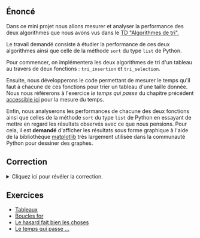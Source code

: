 ## Énoncé

Dans ce mini projet nous allons mesurer et analyser la performance des deux algorithmes que nous avons vus dans le [TD "Algorithmes de tri".](../../../../../2-iterations/travaux-diriges/06-algorithmes-de-tri)

Le travail demandé consiste à étudier la performance de ces deux algorithmes ainsi que celle de la méthode `sort` du type `list` de Python.

Pour commencer, on implémentera les deux algorithmes de tri d'un tableau au travers de deux fonctions : `tri_insertion` et `tri_selection`.

Ensuite, nous développerons le code permettant de mesurer le temps qu'il faut à chacune de ces fonctions pour trier un tableau d'une taille donnée.
Nous nous référerons à l'exercice *le temps qui passe* du chapitre précédent [accessible ici](/2-iterations/travaux-pratiques/04-perf-sdd/exercices/01-mesure-du-temps) pour la mesure du temps.

Enfin, nous analyserons les performances de chacune des deux fonctions ainsi que celles de la méthode `sort` du type `list` de Python en essayant de mettre en regard les résultats observés avec ce que nous pensions.
Pour cela, il est **demandé** d'afficher les résultats sous forme graphique à l'aide de la bibliothèque [matplotlib](https://matplotlib.org/) très largement utilisée dans la communauté Python pour dessiner des graphes.

## Correction
<details markdown="1">
<summary>Cliquez ici pour révéler la correction.</summary>
Voici une correction possible :

```python
#!/usr/bin/env python3
"""Mesurons le temps qu'il faut pour trier."""

import time
import random
import tri_insertion
import tri_selection
import matplotlib.pyplot as plt

INPUT_SIZES = range(100, 10_000, 500)


def time_insertion_sort(to_sort):
    """Return time to sort to_sort with insertion"""
    start = time.time()
    tri_insertion.tri_insertion(to_sort)
    end = time.time()
    return end - start


def time_selection_sort(to_sort):
    """Return time to sort to_sort with selection"""
    start = time.time()
    tri_selection.tri_selection(to_sort)
    end = time.time()
    return end - start


def time_python_sort(to_sort):
    """Return time to sort to_sort with Python list.sort"""
    start = time.time()
    to_sort.sort()
    end = time.time()
    return end - start


def bench_sort_perf():
    """Bench sort algorithms"""

    perfs_on_sorted_list = {"insertion": {}, "selection": {}, "python": {}}
    perfs_on_reversed_list = {"insertion": {}, "selection": {}, "python": {}}
    perfs_on_random_list = {"insertion": {}, "selection": {}, "python": {}}

    for size in INPUT_SIZES:
        sorted_list = list(range(size))
        reversed_list = list(range(size, 0, -1))
        random_list = list(range(size))
        random.shuffle(random_list)
        for to_sort, perfs_res in (
            (sorted_list, perfs_on_sorted_list),
            (reversed_list, perfs_on_reversed_list),
            (random_list, perfs_on_random_list),
        ):
            to_sort_copy1 = list(to_sort)
            to_sort_copy2 = list(to_sort)
            to_sort_copy3 = list(to_sort)
            perfs_res["insertion"][size] = time_insertion_sort(to_sort_copy1)
            perfs_res["selection"][size] = time_selection_sort(to_sort_copy2)
            perfs_res["python"][size] = time_python_sort(to_sort_copy3)

    return perfs_on_sorted_list, perfs_on_reversed_list, perfs_on_random_list


def bench_and_plot():
    """Bench and plots sorting algorithms performances"""

    (
        perfs_on_sorted_list,
        perfs_on_reversed_list,
        perfs_on_random_list,
    ) = bench_sort_perf()

    # Create 3 subplots side by side
    _, axs = plt.subplots(nrows=3, ncols=3)

    # First line is sorted list
    axs[0][0].plot(
        list(perfs_on_sorted_list["insertion"].keys()),
        list(perfs_on_sorted_list["insertion"].values()),
        label="insertion sort",
    )
    axs[0][0].set_title("insertion sort on sorted list")
    axs[0][0].set(ylabel="time (sec)")
    axs[0][1].plot(
        list(perfs_on_sorted_list["selection"].keys()),
        list(perfs_on_sorted_list["selection"].values()),
        label="selection sort",
    )
    axs[0][1].set_title("selection sort on sorted list")
    axs[0][2].plot(
        list(perfs_on_sorted_list["python"].keys()),
        list(perfs_on_sorted_list["python"].values()),
        label="python sort",
    )
    axs[0][2].set_title("python sort on sorted list")

    # Second line is reversed list
    axs[1][0].plot(
        list(perfs_on_reversed_list["insertion"].keys()),
        list(perfs_on_reversed_list["insertion"].values()),
        label="insertion sort",
        color="red",
    )
    axs[1][0].set_title("insertion sort on reversed list")
    axs[1][0].set(ylabel="time (sec)")
    axs[1][1].plot(
        list(perfs_on_reversed_list["selection"].keys()),
        list(perfs_on_reversed_list["selection"].values()),
        label="selection sort",
        color="red",
    )
    axs[1][1].set_title("selection sort on reversed list")
    axs[1][2].plot(
        list(perfs_on_reversed_list["python"].keys()),
        list(perfs_on_reversed_list["python"].values()),
        label="python sort",
        color="red",
    )
    axs[1][2].set_title("python sort on reversed list")

    # Third line is random list
    axs[2][0].plot(
        list(perfs_on_random_list["insertion"].keys()),
        list(perfs_on_random_list["insertion"].values()),
        label="insertion sort",
        color="green",
    )
    axs[2][0].set_title("insertion sort on random list")
    axs[2][0].set(ylabel="time (sec)")
    axs[2][1].plot(
        list(perfs_on_random_list["selection"].keys()),
        list(perfs_on_random_list["selection"].values()),
        label="selection sort",
        color="green",
    )
    axs[2][1].set_title("selection sort on random list")
    axs[2][2].plot(
        list(perfs_on_random_list["python"].keys()),
        list(perfs_on_random_list["python"].values()),
        label="python sort",
        color="green",
    )
    axs[2][2].set_title("python sort on random list")

    # Open the plot window, in full screen mode
    mng = plt.get_current_fig_manager()
    mng.resize(*mng.window.maxsize())
    plt.show()


bench_and_plot()
```

Et ce que ça donne sur ma (Manuel) machine :

![perfs](perfs.png)

Sur ces graphes, on voit clairement que :

- le tri par insertion est linéaire sur une `list` déjà triée et quadratique sinon ;
- le tri par selection est quadratique dans tous les cas ;
- le tri de Python est linéaire pour une `list` déjà triée et pour une `list` triée à l'envers.

</details>

## Exercices

- [Tableaux](/2-iterations/travaux-pratiques/09-sous-suite/exercices/01-tableaux/index.html)
- [Boucles for](/2-iterations/travaux-pratiques/05-convertisseur/exercices/01-boucles-for/index.html)
- [Le hasard fait bien les choses](/2-iterations/travaux-pratiques/06-images-pgm/exercices/01-le-hasard-fait-bien-les-choses/index.html)
- [Le temps qui passe ...](/2-iterations/travaux-pratiques/optionnels/04-perf-sdd/exercices/01-mesure-du-temps/index.html)

